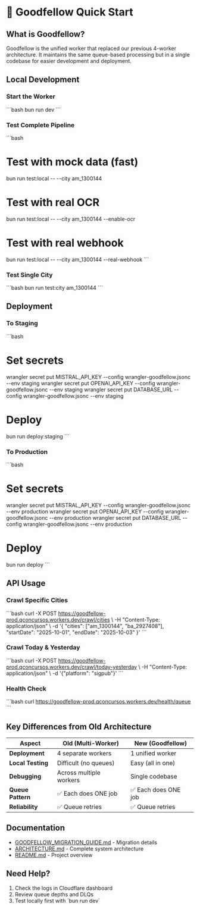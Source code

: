 # 🚀 Goodfellow Quick Start

## What is Goodfellow?

Goodfellow is the unified worker that replaced our previous 4-worker architecture. It maintains the same queue-based processing but in a single codebase for easier development and deployment.

## Local Development

### Start the Worker
\`\`\`bash
bun run dev
\`\`\`

### Test Complete Pipeline
\`\`\`bash
# Test with mock data (fast)
bun run test:local -- --city am_1300144

# Test with real OCR
bun run test:local -- --city am_1300144 --enable-ocr

# Test with real webhook
bun run test:local -- --city am_1300144 --real-webhook
\`\`\`

### Test Single City
\`\`\`bash
bun run test:city am_1300144
\`\`\`

## Deployment

### To Staging
\`\`\`bash
# Set secrets
wrangler secret put MISTRAL_API_KEY --config wrangler-goodfellow.jsonc --env staging
wrangler secret put OPENAI_API_KEY --config wrangler-goodfellow.jsonc --env staging
wrangler secret put DATABASE_URL --config wrangler-goodfellow.jsonc --env staging

# Deploy
bun run deploy:staging
\`\`\`

### To Production
\`\`\`bash
# Set secrets
wrangler secret put MISTRAL_API_KEY --config wrangler-goodfellow.jsonc --env production
wrangler secret put OPENAI_API_KEY --config wrangler-goodfellow.jsonc --env production
wrangler secret put DATABASE_URL --config wrangler-goodfellow.jsonc --env production

# Deploy
bun run deploy
\`\`\`

## API Usage

### Crawl Specific Cities
\`\`\`bash
curl -X POST https://goodfellow-prod.qconcursos.workers.dev/crawl/cities \\
  -H "Content-Type: application/json" \\
  -d '{
    "cities": ["am_1300144", "ba_2927408"],
    "startDate": "2025-10-01",
    "endDate": "2025-10-03"
  }'
\`\`\`

### Crawl Today & Yesterday
\`\`\`bash
curl -X POST https://goodfellow-prod.qconcursos.workers.dev/crawl/today-yesterday \\
  -H "Content-Type: application/json" \\
  -d '{"platform": "sigpub"}'
\`\`\`

### Health Check
\`\`\`bash
curl https://goodfellow-prod.qconcursos.workers.dev/health/queue
\`\`\`

## Key Differences from Old Architecture

| Aspect | Old (Multi-Worker) | New (Goodfellow) |
|--------|-------------------|------------------|
| **Deployment** | 4 separate workers | 1 unified worker |
| **Local Testing** | Difficult (no queues) | Easy (all in one) |
| **Debugging** | Across multiple workers | Single codebase |
| **Queue Pattern** | ✅ Each does ONE job | ✅ Each does ONE job |
| **Reliability** | ✅ Queue retries | ✅ Queue retries |

## Documentation

- [GOODFELLOW_MIGRATION_GUIDE.md](GOODFELLOW_MIGRATION_GUIDE.md) - Migration details
- [ARCHITECTURE.md](ARCHITECTURE.md) - Complete system architecture
- [README.md](README.md) - Project overview

## Need Help?

1. Check the logs in Cloudflare dashboard
2. Review queue depths and DLQs
3. Test locally first with \`bun run dev\`
